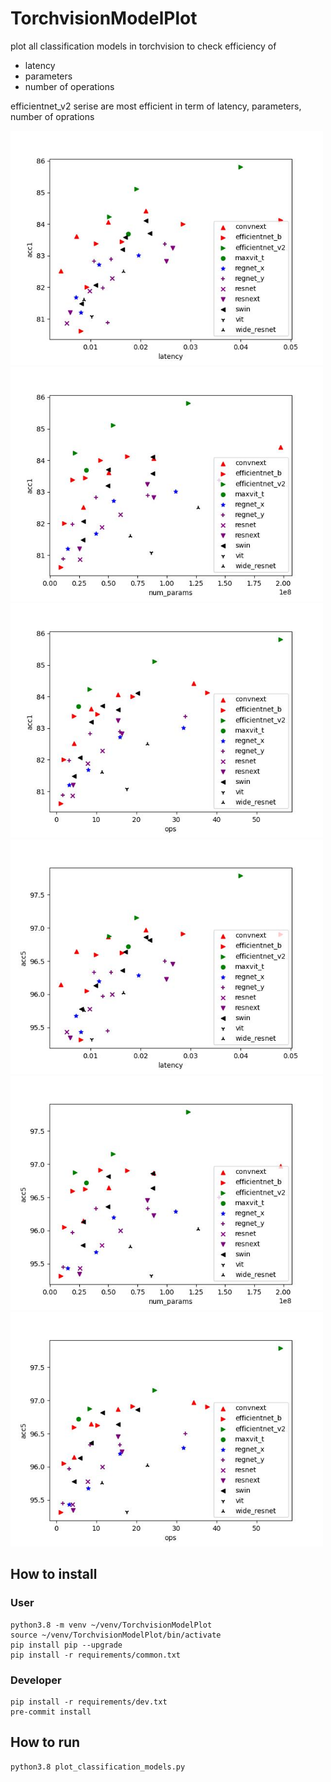 # TorchvisionModelPlot
plot all classification models in torchvision to check efficiency of
- latency
- parameters
- number of operations

efficientnet_v2 serise are most efficient in term of latency, parameters, number of oprations

<img src="resources/acc1_latency.jpg" width="500">
<img src="resources/acc1_num_params.jpg" width="500">
<img src="resources/acc1_ops.jpg" width="500">


<img src="resources/acc5_latency.jpg" width="500">
<img src="resources/acc5_num_params.jpg" width="500">
<img src="resources/acc5_ops.jpg" width="500">

## How to install

### User
```
python3.8 -m venv ~/venv/TorchvisionModelPlot
source ~/venv/TorchvisionModelPlot/bin/activate
pip install pip --upgrade
pip install -r requirements/common.txt
```

### Developer
```
pip install -r requirements/dev.txt
pre-commit install
```

## How to run
```
python3.8 plot_classification_models.py
```
